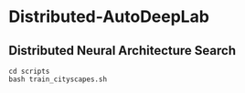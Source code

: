 # Distributed-AutoDeepLab

## Distributed Neural Architecture Search
```
cd scripts
bash train_cityscapes.sh
```
